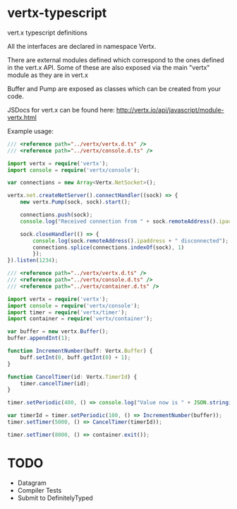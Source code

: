 vertx-typescript
================

vert.x typescript definitions

All the interfaces are declared in namespace Vertx.

There are external modules defined which correspond to the ones defined in the vert.x API. Some of these are also exposed via the main "vertx" module as they are in vert.x

Buffer and Pump are exposed as classes which can be created from your code.

JSDocs for vert.x can be found here: http://vertx.io/api/javascript/module-vertx.html

Example usage:
```typescript
/// <reference path="../vertx/vertx.d.ts" />
/// <reference path="../vertx/console.d.ts" />

import vertx = require('vertx');
import console = require('vertx/console');

var connections = new Array<Vertx.NetSocket>();

vertx.net.createNetServer().connectHandler((sock) => {
    new vertx.Pump(sock, sock).start();

    connections.push(sock);
    console.log("Received connection from " + sock.remoteAddress().ipaddress);

    sock.closeHandler(() => {
        console.log(sock.remoteAddress().ipaddress + " disconnected");
        connections.splice(connections.indexOf(sock), 1)
        });
}).listen(1234);
```
```typescript
/// <reference path="../vertx/vertx.d.ts" />
/// <reference path="../vertx/console.d.ts" />
/// <reference path="../vertx/container.d.ts" />

import vertx = require('vertx');
import console = require('vertx/console');
import timer = require('vertx/timer');
import container = require('vertx/container');

var buffer = new vertx.Buffer();
buffer.appendInt(1);

function IncrementNumber(buff: Vertx.Buffer) {
    buff.setInt(0, buff.getInt(0) + 1);
}

function CancelTimer(id: Vertx.TimerId) {
    timer.cancelTimer(id);
}

timer.setPeriodic(400, () => console.log("Value now is " + JSON.stringify(buffer.getInt(0))));

var timerId = timer.setPeriodic(100, () => IncrementNumber(buffer));
timer.setTimer(5000, () => CancelTimer(timerId));

timer.setTimer(8000, () => container.exit());
```
TODO
====

- Datagram
- Compiler Tests
- Submit to DefinitelyTyped
